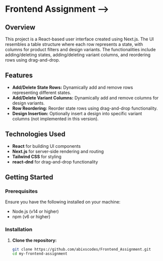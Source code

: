 # Frontend Assignment -->
## Overview
This project is a React-based user interface created using Next.js. The UI resembles a table structure where each row represents a state, with columns for product filters and design variants. The functionalities include adding/deleting states, adding/deleting variant columns, and reordering rows using drag-and-drop.

## Features
- **Add/Delete State Rows:** Dynamically add and remove rows representing different states.
- **Add/Delete Variant Columns:** Dynamically add and remove columns for design variants.
- **Row Reordering:** Reorder state rows using drag-and-drop functionality.
- **Design Insertion:** Optionally insert a design into specific variant columns (not implemented in this version).

## Technologies Used
- **React** for building UI components
- **Next.js** for server-side rendering and routing
- **Tailwind CSS** for styling
- **react-dnd** for drag-and-drop functionality

## Getting Started
### Prerequisites
Ensure you have the following installed on your machine:
- Node.js (v14 or higher)
- npm (v6 or higher)

### Installation
1. **Clone the repository:**
   ```bash
   git clone https://github.com/abixscodes/Frontend_Assignment.git
   cd my-frontend-assignment
 
 
